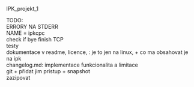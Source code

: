 IPK_projekt_1


TODO:<br /> 
ERRORY NA STDERR <br />
NAME = ipkcpc <br />
check if bye finish TCP <br />
testy <br />
dokumentace v readme, licence,  : je to jen na linux, + co ma obsahovat je na ipk  <br />
changelog.md: implementace funkcionalita a limitace <br />
git + přidat jim pristup + snapshot <br />
zazipovat <br />






